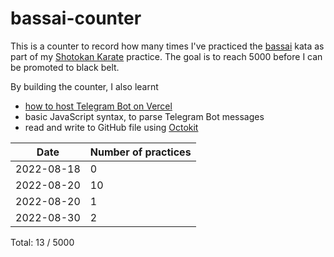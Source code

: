 # bassai-counter

This is a counter to record how many times I've practiced the [bassai](https://www.youtube.com/watch?v=tXPZFarJMh0) kata as part of my [Shotokan Karate](https://ska.org/) practice. The goal is to reach 5000 before I can be promoted to black belt. 

By building the counter, I also learnt 
- [how to host Telegram Bot on Vercel](https://www.marclittlemore.com/serverless-telegram-chatbot-vercel/)
- basic JavaScript syntax, to parse Telegram Bot messages
- read and write to GitHub file using [Octokit](https://github.com/octokit/core.js/)

| Date | Number of practices |
| ------------- | ------------- |
| 2022-08-18  | 0 |
| 2022-08-20 | 10 |
| 2022-08-20 | 1 |
| 2022-08-30 | 2 |

Total: 13 / 5000